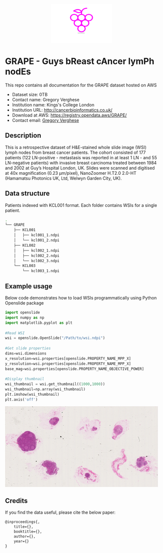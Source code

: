 <p align="center">
  <img width="200" height="130" src="grapes.png">
</p>

# GRAPE - Guys bReast cAncer lymPh nodEs



This repo contains all documentation for the GRAPE dataset hosted on AWS

- Dataset size: 0TB
- Contact name: Gregory Verghese
- Institution name: Kings's College London
- Institution URL: http://cancerbioinformatics.co.uk/
- Download at AWS: https://registry.opendata.aws/GRAPE/
- Contact email: [Gregory Verghese](gregory.verghese.@kcl.ac.uk)

## Description

This is a retrospective dataset of H&E-stained whole slide image (WSI) lymph nodes from breast cancer patients. The cohort consisted of 177 patients (122 LN-positive - metastasis was reported in at least 1 LN - and 55 LN-negative patients) with invasive breast carcinoma treated between 1984 and 2002 at Guy’s Hospital London, UK. Slides were scanned and digitised at 40x magnification (0.23 µm/pixel), NanoZoomer H.T2.0 2.0-HT (Hamamatsu Photonics UK, Ltd, Welwyn Garden City, UK).

## Data structure

Patients indexed with KCL001 format. Each folder contains WSIs for a single patient.

``` bash
.
└── GRAPE
    ├── KCL001
    │   ├── kcl001_1.ndpi
    │   └── kcl001_2.ndpi
    ├── KCL002
    │   ├── kcl002_1.ndpi
    │   ├── kcl002_2.ndpi
    │   └── kcl002_3.ndpi
    └── KCL003
        └── kcl003_1.ndpi
```

## Example usage

Below code demonstrates how to load WSIs programmatically using Python Openslide package
 
 ```python
import openslide
import numpy as np
import matplotlib.pyplot as plt

#Read WSI
wsi = openslide.OpenSlide("/Path/to/wsi.ndpi")

#Get slide properties
dims=wsi.dimensions
x_resolution=wsi.properties[openslide.PROPERTY_NAME_MPP_X]
y_resolution=wsi.properties[openslide.PROPERTY_NAME_MPP_X]
base_mag=wsi.properties[openslide.PROPERTY_NAME_OBJECTIVE_POWER]

#Display thumbnail
wsi_thumbnail = wsi.get_thumbnail((1000,1000))
wsi_thumbnail=np.array(wsi_thumbnail)
plt.imshow(wsi_thumbnail)
plt.axis('off')
```

![](wsi.png)


## Credits

If you find the data useful, please cite the below paper:

    @inproceedings{,
        title={},
        booktitle={},
        author={},
        year={}
    }




